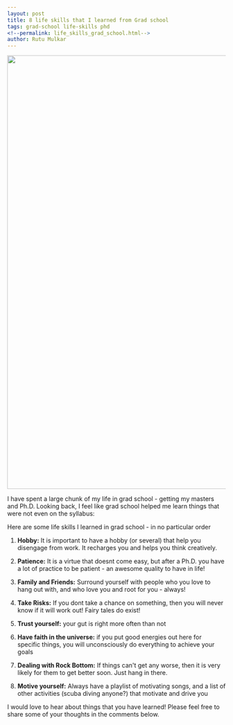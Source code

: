 ```yaml
---
layout: post
title: 8 life skills that I learned from Grad school
tags: grad-school life-skills phd
<!--permalink: life_skills_grad_school.html-->
author: Rutu Mulkar
---
```

<img src="https://cdn-images-1.medium.com/max/800/1*2Vktb8hsjJjzMvE28d1iKQ.jpeg" class="img-responsive center-image" width="1000px">

I have spent a large chunk of my life in grad school - getting my masters and Ph.D. Looking back, I feel like grad school helped me learn things that were not even on the syllabus:

Here are some life skills I learned in grad school - in no particular order
<!--more-->

1. **Hobby:** It is important to have a hobby (or several) that help you disengage from work. It recharges you and helps you think creatively.

2. **Patience:** It is a virtue that doesnt come easy, but after a Ph.D. you have a lot of practice to be patient - an awesome quality to have in life!

3. **Family and Friends:** Surround yourself with people who you love to hang out with, and who love you and root for you - always!

4. **Take Risks:** If you dont take a chance on something, then you will never know if it will work out! Fairy tales do exist!

5. **Trust yourself:** your gut is right more often than not

6. **Have faith in the universe:** if you put good energies out here for specific things, you will unconsciously do everything to achieve your goals

7. **Dealing with Rock Bottom:** If things can't get any worse, then it is very likely for them to get better soon. Just hang in there.

8. **Motive yourself:** Always have a playlist of motivating songs, and a list of other activities (scuba diving anyone?) that motivate and drive you

I would love to hear about things that you have learned! Please feel free to share some of your thoughts in the comments below.
